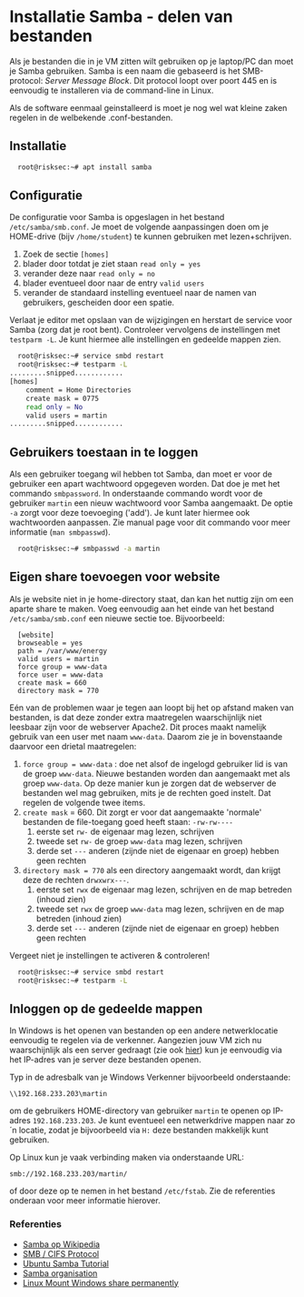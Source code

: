 # Installatie Samba - delen van bestanden
Als je bestanden die in je VM zitten wilt gebruiken op je laptop/PC dan moet je Samba gebruiken. 
Samba is een naam die gebaseerd is het SMB-protocol: *Server Message Block*. Dit protocol loopt over poort
445 en is eenvoudig te installeren via de command-line in Linux.

Als de software eenmaal geinstalleerd is moet je nog wel wat kleine zaken regelen in de welbekende .conf-bestanden.

## Installatie

```bash
  root@risksec:~# apt install samba
```

## Configuratie
De configuratie voor Samba is opgeslagen in het bestand `/etc/samba/smb.conf`. Je moet de volgende aanpassingen doen
om je HOME-drive (bijv `/home/student`) te kunnen gebruiken met lezen+schrijven.

 1. Zoek de sectie  `[homes]`
 1. blader door totdat je ziet staan `read only = yes`
 1. verander deze naar `read only = no`
 1. blader eventueel door naar de entry `valid users`
 1. verander de standaard instelling eventueel naar de namen van gebruikers, gescheiden door een spatie.
 
Verlaat je editor met opslaan van de wijzigingen en herstart de service voor Samba (zorg dat je root bent). Controleer
vervolgens de instellingen met `testparm -L`. Je kunt hiermee alle instellingen en gedeelde mappen zien.
```bash
  root@risksec:~# service smbd restart
  root@risksec:~# testparm -L
.........snipped............
[homes]
	comment = Home Directories
	create mask = 0775
	read only = No
	valid users = martin 
.........snipped............

```

## Gebruikers toestaan in te loggen
Als een gebruiker toegang wil hebben tot Samba, dan moet er voor de gebruiker een apart wachtwoord opgegeven worden.
Dat doe je met het commando `smbpassword`. In onderstaande commando wordt voor de gebruiker `martin` een nieuw 
wachtwoord voor Samba aangemaakt. De optie `-a` zorgt voor deze toevoeging ('add'). Je kunt later hiermee ook 
wachtwoorden aanpassen. Zie manual page voor dit commando voor meer informatie (`man smbpasswd`).

```bash
  root@risksec:~# smbpasswd -a martin
```

## Eigen share toevoegen voor website
Als je website niet in je home-directory staat, dan kan het nuttig zijn om een aparte share te maken. Voeg eenvoudig
aan het einde van het bestand `/etc/samba/smb.conf` een nieuwe sectie toe. Bijvoorbeeld:

```text
  [website]
  browseable = yes
  path = /var/www/energy
  valid users = martin
  force group = www-data
  force user = www-data
  create mask = 660
  directory mask = 770
```

Eén van de problemen waar je tegen aan loopt bij het op afstand maken van bestanden, is dat deze zonder extra maatregelen 
waarschijnlijk niet leesbaar zijn voor de webserver Apache2. Dit proces maakt namelijk gebruik van een user met naam
`www-data`. Daarom zie je in bovenstaande daarvoor een drietal maatregelen:

  1. `force group = www-data` : doe net alsof de ingelogd gebruiker lid is van de groep `www-data`. Nieuwe bestanden
  worden dan aangemaakt met als groep `www-data`. Op deze manier kun je zorgen dat de webserver de bestanden 
  wel mag gebruiken, mits je de rechten goed instelt. Dat regelen de volgende twee items.
  1. `create mask` = 660. Dit zorgt er voor dat aangemaakte 'normale' bestanden de file-toegang goed heeft staan: `-rw-rw----`
      1. eerste set `rw-` de eigenaar mag lezen, schrijven 
      1. tweede set `rw-` de groep `www-data` mag lezen, schrijven 
      1. derde set `---` anderen (zijnde niet de eigenaar en groep) hebben geen rechten
  1. `directory mask = 770` als een directory aangemaakt wordt, dan krijgt deze de rechten `drwxwrx---`.
      1. eerste set `rwx` de eigenaar mag lezen, schrijven en de map betreden (inhoud zien)
      1. tweede set `rwx` de groep `www-data` mag lezen, schrijven en de map betreden (inhoud zien)
      1. derde set `---` anderen (zijnde niet de eigenaar en groep) hebben geen rechten


Vergeet niet je instellingen te activeren & controleren!
```bash
  root@risksec:~# service smbd restart
  root@risksec:~# testparm -L
```

## Inloggen op de gedeelde mappen
In Windows is het openen van bestanden op een andere netwerklocatie eenvoudig te regelen via de verkenner. Aangezien
jouw VM zich nu waarschijnlijk als een server gedraagt (zie ook [hier](../Netwerk/README.md)) kun je eenvoudig via
het IP-adres van je server deze bestanden openen. 

Typ in de adresbalk van je Windows Verkenner bijvoorbeeld onderstaande:

`\\192.168.233.203\martin` 

om de gebruikers HOME-directory van gebruiker `martin` te openen op IP-adres `192.168.233.203`. Je kunt eventueel
een netwerkdrive mappen naar zo´n locatie, zodat je bijvoorbeeld via `H:` deze bestanden makkelijk kunt gebruiken.

Op Linux kun je vaak verbinding maken via onderstaande URL:

`smb://192.168.233.203/martin/`

of door deze op te nemen in het bestand `/etc/fstab`. Zie de referenties onderaan voor meer informatie hierover. 

### Referenties
  * [Samba op Wikipedia](https://nl.wikipedia.org/wiki/Samba_(software))
  * [SMB / CIFS Protocol](https://nl.wikipedia.org/wiki/Server_Message_Block)
  * [Ubuntu Samba Tutorial](https://ubuntu.com/tutorials/install-and-configure-samba#1-overview)
  * [Samba organisation](https://www.samba.org/)
  * [Linux Mount Windows share permanently](https://wiki.ubuntu.com/MountWindowsSharesPermanently)
